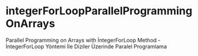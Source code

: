 # integerForLoopParallelProgrammingOnArrays
Parallel Programming on Arrays with İntegerForLoop Method - İntegerForLoop Yöntemi İle Diziler Üzerinde Paralel Programlama
